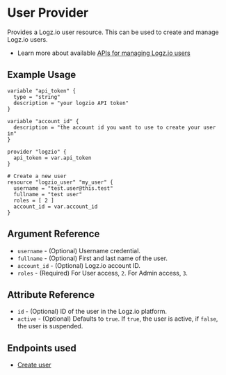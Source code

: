 # User Provider

Provides a Logz.io user resource. This can be used to create and manage Logz.io users.

* Learn more about available [APIs for managing Logz.io users](https://docs.logz.io/api/#tag/Manage-users)

## Example Usage

```hcl
variable "api_token" {
  type = "string"
  description = "your logzio API token"
}

variable "account_id" {
  description = "the account id you want to use to create your user in"
}

provider "logzio" {
  api_token = var.api_token
}

# Create a new user
resource "logzio_user" "my_user" {
  username = "test.user@this.test"
  fullname = "test user"
  roles = [ 2 ]
  account_id = var.account_id
}
```

## Argument Reference

* `username` - (Optional) Username credential.
* `fullname` - (Optional) First and last name of the user.
* `account_id` - (Optional) Logz.io account ID.
* `roles` - (Required) For User access, `2`. For Admin access, `3`.

##  Attribute Reference

* `id` - (Optional) ID of the user in the Logz.io platform.
* `active` - (Optional) Defaults to `true`. If `true`, the user is active, if `false`, the user is suspended.




## Endpoints used

* [Create user](https://docs.logz.io/api/#operation/createUser)
